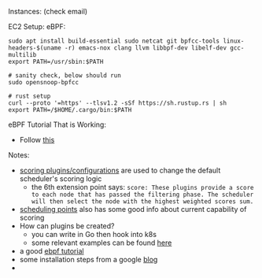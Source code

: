 Instances: 
(check email)

EC2 Setup:
eBPF:
```shell
sudo apt install build-essential sudo netcat git bpfcc-tools linux-headers-$(uname -r) emacs-nox clang llvm libbpf-dev libelf-dev gcc-multilib
export PATH=/usr/sbin:$PATH
	
# sanity check, below should run
sudo opensnoop-bpfcc

# rust setup
curl --proto '=https' --tlsv1.2 -sSf https://sh.rustup.rs | sh
export PATH=/$HOME/.cargo/bin:$PATH
```


eBPF Tutorial That is Working:
- Follow [this](https://medium.com/@matrixorigin-database/bpf-development-starting-with-hello-world-c309941d6b3f)



Notes: 
- [scoring plugins/configurations](https://kubernetes.io/docs/reference/scheduling/config/) are used to change the default scheduler's scoring logic
	- the 6th extension point says: `score: These plugins provide a score to each node that has passed the filtering phase. The scheduler will then select the node with the highest weighted scores sum.`
 - [scheduling points](https://kubernetes.io/docs/reference/scheduling/config/#scheduling-plugins) also has some good info about current capability of scoring
 - How can plugins be created? 
	 - you can write in Go then hook into k8s
	 - some relevant examples can be found [here](https://github.com/kubernetes-sigs/scheduler-plugins/tree/master/pkg/capacityscheduling)
 - a good [ebpf tutorial](https://eunomia.dev/tutorials/0-introduce/) 
 - some installation steps from a google [blog](https://android.googlesource.com/platform/external/bcc/+/6954e2577b2be74b2dbfcd99784dc0b43ad662ef/INSTALL.md#packages)
 - 



